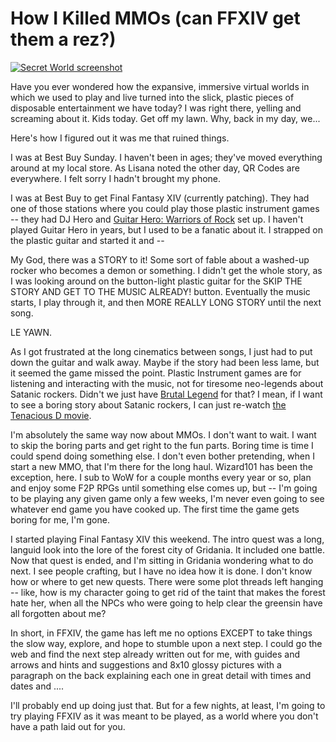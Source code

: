 # How I Killed MMOs (can FFXIV get them a rez?)

[![](http://westkarana.com/wp-content/uploads/2010/10/secretworld1-480x270.jpg "Secret World screenshot")](http://westkarana.com/wp-content/uploads/2010/10/secretworld1.jpg)

Have you ever wondered how the expansive, immersive virtual worlds in which we used to play and live turned into the slick, plastic pieces of disposable entertainment we have today? I was right there, yelling and screaming about it. Kids today. Get off my lawn. Why, back in my day, we...

Here's how I figured out it was me that ruined things.

I was at Best Buy Sunday. I haven't been in ages; they've moved everything around at my local store. As Lisana noted the other day, QR Codes are everywhere. I felt sorry I hadn't brought my phone.

I was at Best Buy to get Final Fantasy XIV (currently patching). They had one of those stations where you could play those plastic instrument games -- they had DJ Hero and [Guitar Hero: Warriors of Rock](http://www.gameplanet.co.nz/playstation/games/162645/news/135893.20101018.Warriors-of-Rock-underperforms-at-retail/) set up. I haven't played Guitar Hero in years, but I used to be a fanatic about it. I strapped on the plastic guitar and started it and --

My God, there was a STORY to it! Some sort of fable about a washed-up rocker who becomes a demon or something. I didn't get the whole story, as I was looking around on the button-light plastic guitar for the SKIP THE STORY AND GET TO THE MUSIC ALREADY! button. Eventually the music starts, I play through it, and then MORE REALLY LONG STORY until the next song.

LE YAWN.

As I got frustrated at the long cinematics between songs, I just had to put down the guitar and walk away. Maybe if the story had been less lame, but it seemed the game missed the point. Plastic Instrument games are for listening and interacting with the music, not for tiresome neo-legends about Satanic rockers. Didn't we just have [Brutal Legend](http://g4tv.com/thefeed/blog/post/700714/brutal-legend-and-dj-hero-fail-to-crack-top-ten-in-sales.html) for that? I mean, if I want to see a boring story about Satanic rockers, I can just re-watch [the Tenacious D movie](http://en.wikipedia.org/wiki/Tenacious_D_in_The_Pick_of_Destiny).

I'm absolutely the same way now about MMOs. I don't want to wait. I want to skip the boring parts and get right to the fun parts. Boring time is time I could spend doing something else. I don't even bother pretending, when I start a new MMO, that I'm there for the long haul. Wizard101 has been the exception, here. I sub to WoW for a couple months every year or so, plan and enjoy some F2P RPGs until something else comes up, but -- I'm going to be playing any given game only a few weeks, I'm never even going to see whatever end game you have cooked up. The first time the game gets boring for me, I'm gone.

I started playing Final Fantasy XIV this weekend. The intro quest was a long, languid look into the lore of the forest city of Gridania. It included one battle. Now that quest is ended, and I'm sitting in Gridania wondering what to do next. I see people crafting, but I have no idea how it is done. I don't know how or where to get new quests. There were some plot threads left hanging -- like, how is my character going to get rid of the taint that makes the forest hate her, when all the NPCs who were going to help clear the greensin have all forgotten about me? 

In short, in FFXIV, the game has left me no options EXCEPT to take things the slow way, explore, and hope to stumble upon a next step. I could go the web and find the next step already written out for me, with guides and arrows and hints and suggestions and 8x10 glossy pictures with a paragraph on the back explaining each one in great detail with times and dates and ....

I'll probably end up doing just that. But for a few nights, at least, I'm going to try playing FFXIV as it was meant to be played, as a world where you don't have a path laid out for you.

